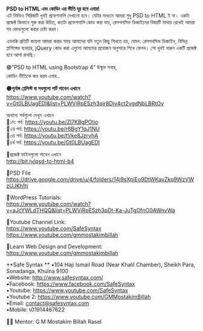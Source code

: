 **PSD to HTML এবং কোডিং এর ভীতি দূর হবে এবার!**    
এই ভিডিও সিরিজটি খুবই প্রফেশনালি দেখানো হবে। যেটার মাধ্যমে আমরা শুধু PSD to HTML ই না। একটা প্রজেক্ট কিভাবে শুরু করা উচিত, কতটা প্রফেশনালি কোড করা যায়, রেসপনসিভ ডিজাইনের বিষয়টি মাথায় রেখেই আমরা সব কোডগুলো করার চেষ্টা করব।    

এমনকি প্রতিটি জায়গা আমরা করার সময় আমাদের যদি নতুন কিছু শিখতে হয়, যেমন: রেসপনসিভ ডিজাইন, বিভিন্ন প্লাগিন্সের ব্যবহার, jQuery কোড করা এগুলো আমাদের প্রয়োজন অনুসারে শিখে ফেলব।
সো খুবই দারুন একটি প্রজেক্ট হবে আশা রাখছি।     

 🟢“PSD to HTML using Bootstrap 4” উন্মুক্ত সবার,     
কোডিং ভীতিকে জয় করব এবার..     

**🟣পূর্নাঙ্গ প্লেলিস্ট বা সবগুলো পার্ট পাবেন এখানে**     
https://www.youtube.com/watch?v=Gt0LBUagEDI&list=PLWViRpE5zh3qir8Djy4ct2ygdNbLBRtOv  


অন্যান্য পর্বগুলো দেখুন এখানে    
🔶১ম: পর্ব: https://youtu.be/Zl7KBgPOtio  
🔶২য় পর্ব: https://youtu.be/r6BgY1qJ1NU  
🔶৩য় পর্ব: https://youtu.be/tVke8JzrvhA  
🔶৪র্থ পর্ব: https://youtu.be/Gt0LBUagEDI  

🔹প্রজেক্ট ফাইলগুলো পাবেন এখানে    
http://bit.ly/psd-to-html-b4  
 
🔹PSD File     
https://drive.google.com/drive/u/4/folders/14j9sXpiEo9DtWKavZkq9WzVWzUJKh1tj  

🔹WordPress Tutorials:   
https://www.youtube.com/watch?v=aJcYWLdTHQQ&list=PLWViRpE5zh3pDt-Ka-JuTgOfnO0AWnvWa  

🔹Youtube Channel Link:  
https://www.youtube.com/SafeSyntax  
https://www.youtube.com/gmmostakimbillah  

🔹Learn Web Design and Development:   
https://www.youtube.com/gmmostakimbillah 

**Safe Syntax  **
▪️104 Haji Ismail Road (Near Khalil Chamber), Sheikh Para, Sonadanga, Khulna 9100  
▪️Website: http://www.safesyntax.com/  
▪️Facebook: https://www.facebook.com/SafeSyntax  
▪️Youtube:  https://www.youtube.com/SafeSyntax  
▪️Youtube 2: https://www.youtube.com/GMMostakimBillah   
▪️Email: contact@safesyntax.com  
▪️Mobile: 📞01914467622   



👨‍🦱 Mentor: G M Mostakim Billah Rasel